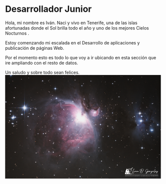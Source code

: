 
# Desarrollador Junior

Hola, mi nombre es Iván. Naci y vivo en Tenerife, una de las islas afortunadas donde el Sol brilla todo el año y uno de los mejores Cielos Nocturnos .

Estoy comenzando mi escalada en el Desarrollo de aplicaciones y publicación de páginas Web.

Por el momento esto es todo lo que voy a ir ubicando en esta sección que ire ampliando con el resto de datos.

Un saludo y sobre todo sean felices.
![Logo](https://github.com/IvBanzaga/IvBanzaga/blob/main/M42%2029-12-2021%20F.jpg)

